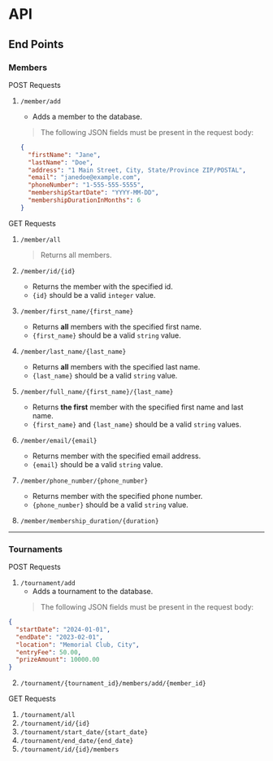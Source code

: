 # API

## End Points

### Members

POST Requests

1. ``/member/add``
    - Adds a member to the database.
   > The following JSON fields must be present in the request body:

     ```json
     {
       "firstName": "Jane",
       "lastName": "Doe",
       "address": "1 Main Street, City, State/Province ZIP/POSTAL",
       "email": "janedoe@example.com",
       "phoneNumber": "1-555-555-5555",
       "membershipStartDate": "YYYY-MM-DD",
       "membershipDurationInMonths": 6
     }
     ```

GET Requests

1. ``/member/all``
   > Returns all members.

2. ``/member/id/{id}``
    - Returns the member with the specified id.
    - ``{id}`` should be a valid ``integer`` value.
3. ``/member/first_name/{first_name}``
    - Returns **all** members with the specified first name.
    - ``{first_name}`` should be a valid ``string`` value.
4. ``/member/last_name/{last_name}``
    - Returns **all** members with the specified last name.
    - ``{last_name}`` should be a valid ``string`` value.
5. ``/member/full_name/{first_name}/{last_name}``
    - Returns **the first** member with the specified first name and last name.
    - ``{first_name}`` and ``{last_name}`` should be a valid ``string`` values.
6. ``/member/email/{email}``
    - Returns member with the specified email address.
    - ``{email}`` should be a valid ``string`` value.
7. ``/member/phone_number/{phone_number}``
    - Returns member with the specified phone number.
    - ``{phone_number}`` should be a valid ``string`` value.
8. ``/member/membership_duration/{duration}``

---

### Tournaments

POST Requests

1. ``/tournament/add``
    - Adds a tournament to the database.
   > The following JSON fields must be present in the request body:

```json
{
  "startDate": "2024-01-01",
  "endDate": "2023-02-01",
  "location": "Memorial Club, City",
  "entryFee": 50.00,
  "prizeAmount": 10000.00
}
```

2. ``/tournament/{tournament_id}/members/add/{member_id}``

GET Requests

1. ``/tournament/all``
2. ``/tournament/id/{id}``
3. ``/tournament/start_date/{start_date}``
4. ``/tournament/end_date/{end_date}``
5. ``/tournament/id/{id}/members``